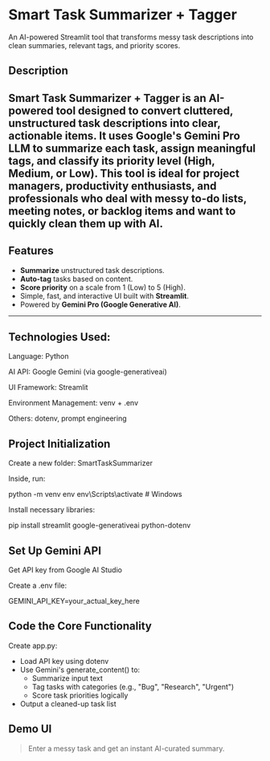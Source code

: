 # Smart Task Summarizer + Tagger

An AI-powered Streamlit tool that transforms messy task descriptions into clean summaries, relevant tags, and priority scores.
## Description

Smart Task Summarizer + Tagger is an AI-powered tool designed to convert cluttered, unstructured task descriptions into clear, actionable items. It uses Google's Gemini Pro LLM to summarize each task, assign meaningful tags, and classify its priority level (High, Medium, or Low).
This tool is ideal for project managers, productivity enthusiasts, and professionals who deal with messy to-do lists, meeting notes, or backlog items and want to quickly clean them up with AI.
---

## Features

- **Summarize** unstructured task descriptions.
- **Auto-tag** tasks based on content.
- **Score priority** on a scale from 1 (Low) to 5 (High).
- Simple, fast, and interactive UI built with **Streamlit**.
- Powered by **Gemini Pro (Google Generative AI)**.

---
## Technologies Used:
Language: Python

AI API: Google Gemini (via google-generativeai)

UI Framework: Streamlit

Environment Management: venv + .env

Others: dotenv, prompt engineering

## Project Initialization
Create a new folder: SmartTaskSummarizer

Inside, run:

python -m venv env
env\Scripts\activate  # Windows

Install necessary libraries:

pip install streamlit google-generativeai python-dotenv

## Set Up Gemini API
Get API key from Google AI Studio

Create a .env file:

GEMINI_API_KEY=your_actual_key_here

## Code the Core Functionality
Create app.py:
- Load API key using dotenv
- Use Gemini's generate_content() to:
     - Summarize input text
     - Tag tasks with categories (e.g., "Bug", "Research", "Urgent")
     - Score task priorities logically
- Output a cleaned-up task list

## Demo UI

> Enter a messy task and get an instant AI-curated summary.
> 

